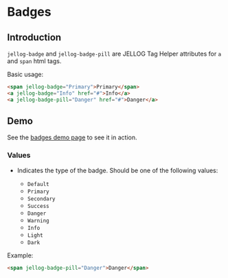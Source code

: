 # Badges

## Introduction

`jellog-badge` and  `jellog-badge-pill` are JELLOG Tag Helper attributes for `a` and `span` html tags.

Basic usage:

````html
<span jellog-badge="Primary">Primary</span>
<a jellog-badge="Info" href="#">Info</a>
<a jellog-badge-pill="Danger" href="#">Danger</a>
````



## Demo

See the [badges demo page](https://bootstrap-taghelpers.jellog.io/Components/Badges) to see it in action.

### Values

* Indicates the type of the badge. Should be one of the following values:

  * `Default` 
  * `Primary`
  * `Secondary`
  * `Success`
  * `Danger`
  * `Warning`
  * `Info`
  * `Light`
  * `Dark`

Example:

````html
<span jellog-badge-pill="Danger">Danger</span>
````

